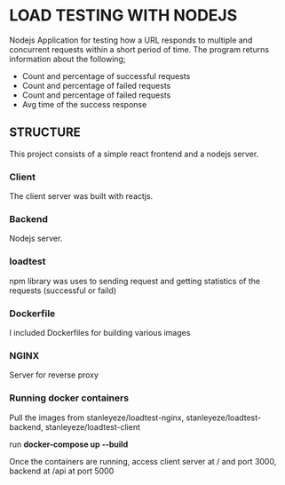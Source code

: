 # LOAD TESTING WITH NODEJS

Nodejs Application for testing how a URL responds to multiple and concurrent requests within a short period of time. The program returns information about the following;

- Count and percentage of successful requests
- Count and percentage of failed requests
- Count and percentage of failed requests
- Avg time of the success response

## STRUCTURE

This project consists of a simple react frontend and a nodejs server.

### Client

The client server was built with reactjs.

### Backend

Nodejs server.

### loadtest

npm library was uses to sending request and getting statistics of the requests (successful or faild)

### Dockerfile

I included Dockerfiles for building various images

### NGINX

Server for reverse proxy

### Running docker containers

Pull the images from stanleyeze/loadtest-nginx, stanleyeze/loadtest-backend, stanleyeze/loadtest-client

run **docker-compose up --build**

Once the containers are running, access client server at / and port 3000, backend at /api at port 5000
